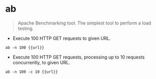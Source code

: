 # ab

> Apache Benchmarking tool. The simplest tool to perform a load testing.

- Execute 100 HTTP GET requests to given URL.

`ab -n 100 {{url}}`

- Execute 100 HTTP GET requests, processing up to 10 requests concurrently, to given URL.

`ab -n 100 -c 10 {{url}}`